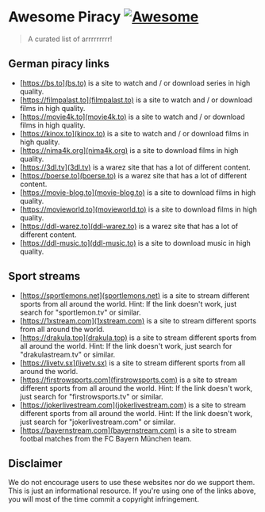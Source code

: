 # Awesome Piracy [![Awesome](https://awesome.re/badge.svg)](https://awesome.re)

> A curated list of arrrrrrrrr!

## German piracy links

* [https://bs.to](bs.to) is a site to watch and / or download series in high quality.
* [https://filmpalast.to](filmpalast.to) is a site to watch and / or download films in high quality.
* [https://movie4k.to](movie4k.to) is a site to watch and / or download films in high quality.
* [https://kinox.to](kinox.to) is a site to watch and / or download films in high quality.
* [https://nima4k.org](nima4k.org) is a site to download films in high quality.
* [https://3dl.tv](3dl.tv) is a warez site that has a lot of different content.
* [https://boerse.to](boerse.to) is a warez site that has a lot of different content.
* [https://movie-blog.to](movie-blog.to) is a site to download films in high quality.
* [https://movieworld.to](movieworld.to) is a site to download films in high quality.
* [https://ddl-warez.to](ddl-warez.to) is a warez site that has a lot of different content.
* [https://ddl-music.to](ddl-music.to) is a site to download music in high quality.

## Sport streams

* [https://sportlemons.net](sportlemons.net) is a site to stream different sports from all around the world. Hint: If the link doesn't work, just search for "sportlemon.tv" or similar.
* [https://1xstream.com](1xstream.com) is a site to stream different sports from all around the world.
* [https://drakula.top](drakula.top) is a site to stream different sports from all around the world. Hint: If the link doesn't work, just search for "drakulastream.tv" or similar.
* [https://livetv.sx](livetv.sx) is a site to stream different sports from all around the world.
* [https://firstrowsports.com](firstrowsports.com) is a site to stream different sports from all around the world. Hint: If the link doesn't work, just search for "firstrowsports.tv" or similar.
* [https://jokerlivestream.com](jokerlivestream.com) is a site to stream different sports from all around the world. Hint: If the link doesn't work, just search for "jokerlivestream.com" or similar.
* [https://bayernstream.com](bayernstream.com) is a site to stream footbal matches from the FC Bayern München team.

## Disclaimer

We do not encourage users to use these websites nor do we support them. This is just an informational resource. If you're using one of the links above, you will most of the time commit a copyright infringement.